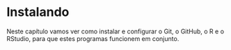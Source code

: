 # Instalando

Neste capítulo vamos ver como instalar e configurar o Git, o GitHub, o R e o RStudio, para que estes programas funcionem em conjunto.
